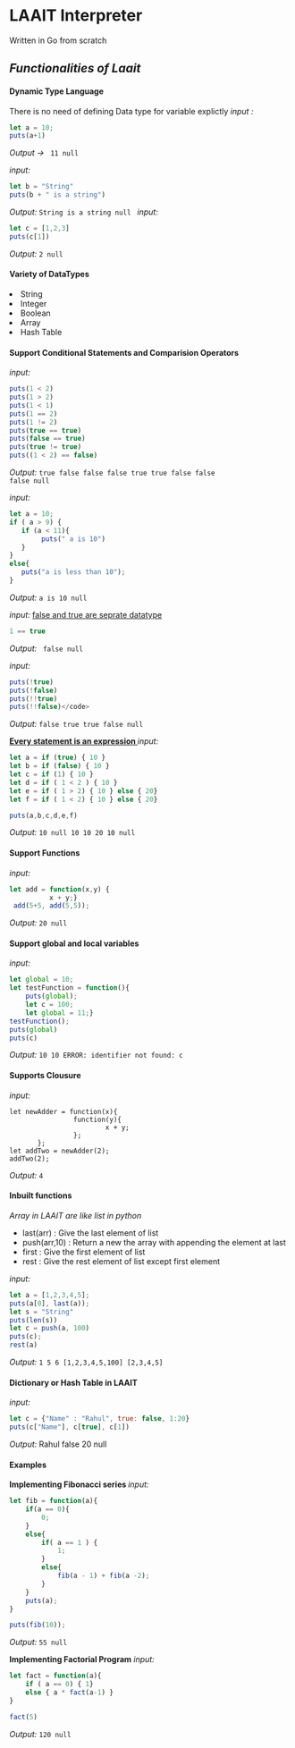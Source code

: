 # LAAIT Interpreter
Written in Go from scratch

## <i> Functionalities of Laait </i>
#### Dynamic Type Language 
<e> There is no need of defining Data type for variable explictly </e>
<i>input : </i><br> 
```javascript
let a = 10;
puts(a+1)
```
<i> Output -> </i>
<code> 11 null </code>

<i>input: </i>
```javascript
let b = "String"
puts(b + " is a string")
```
<i> Output: </i>
<code>String is a string null </code>
<i>input: </i>
```javascript
let c = [1,2,3]
puts(c[1])
```
<i> Output: </i>
<code>2 null</code>

#### Variety of DataTypes 
<li> String </li>
<li> Integer </li>
<li> Boolean </li>
<li> Array </li>
<li> Hash Table </li>



#### Support Conditional Statements and Comparision Operators
<i>input: </i>
```javascript
puts(1 < 2)
puts(1 > 2)
puts(1 < 1)
puts(1 == 2)
puts(1 != 2)
puts(true == true)
puts(false == true)
puts(true != true)
puts((1 < 2) == false)
```
<i>Output: </i>
<code>true false false false true true false false false null</code>

<i>input: </i>
```javascript
let a = 10;
if ( a > 9) {
   if (a < 11){
        puts(" a is 10")
   }
}
else{
   puts("a is less than 10");
}
```
<i>Output: </i>
<code>a is 10 null</code>

<i>input: </i>
<u> false and true are seprate datatype </u>
```javascript
1 == true
```
<i>Output: </i>
<code> false null </code>

<i>input: </i>
```javascript
puts(!true)
puts(!false)
puts(!!true)
puts(!!false)</code>
```
<i>Output: </i>
<code>false true true false null</code>


<b><u> Every statement is an expression
</u></b>
<i>input: </i>
```javascript
let a = if (true) { 10 }
let b = if (false) { 10 }
let c = if (1) { 10 }
let d = if ( 1 < 2 ) { 10 }
let e = if ( 1 > 2) { 10 } else { 20}
let f = if ( 1 < 2) { 10 } else { 20}

puts(a,b,c,d,e,f)
```

<i>Output: </i>
<code>10 null 10 10 20 10 null </code>

#### Support Functions 
<i>input: </i>
```javascript
let add = function(x,y) { 
          x + y;}
 add(5+5, add(5,5));
```
<i>Output: </i>
<code>20 null </code>


#### Support global and local variables
<i>input: </i>
```javascript
let global = 10;
let testFunction = function(){
    puts(global);
    let c = 100;
    let global = 11;}
testFunction();
puts(global)
puts(c)
```
<i>Output: </i>
<code>10 10 ERROR: identifier not found: c </code>

#### Supports Clousure 
<i>input: </i>
```
let newAdder = function(x){
                function(y){
                        x + y;
                };
       };
let addTwo = newAdder(2);       
addTwo(2);
```
<i>Output: </i>
<code>4 </code>

#### Inbuilt functions
<i> Array in LAAIT are like list in python </i>
-  last(arr) : Give the last element of list
-  push(arr,10) : Return a new the array with appending the element at last
-  first : Give the first element of list
-  rest :  Give the rest element of list except first element

<i>input: </i>
```javascript
let a = [1,2,3,4,5];
puts(a[0], last(a));
let s = "String"
puts(len(s))
let c = push(a, 100)
puts(c);
rest(a)
```
<i>Output: </i>
<code>1 5 6 [1,2,3,4,5,100] [2,3,4,5] </code>

#### Dictionary or Hash Table in LAAIT

<i>input: </i>
```javascript
let c = {"Name" : "Rahul", true: false, 1:20}
puts(c["Name"], c[true], c[1])
```
<i>Output: </i>
Rahul false 20 null 


#### Examples 

<b> Implementing Fibonacci series </b>
<i>input: </i>
```javascript
let fib = function(a){
    if(a == 0){
        0;
    }
    else{
        if( a == 1 ) {
            1;
        }
        else{
            fib(a - 1) + fib(a -2);
        }
    }
    puts(a);
}

puts(fib(10));
```
<i>Output: </i>
<code>55 null</code> 

<b> Implementing Factorial Program</b>
<i>input: </i>
```javascript
let fact = function(a){
    if ( a == 0) { 1}
    else { a * fact(a-1) }
} 

fact(5)
```
<i>Output: </i>
<code>120 null </code>

